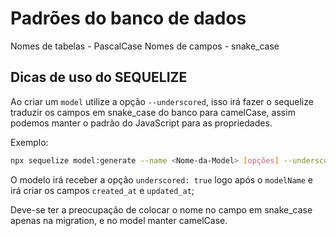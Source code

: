 # Padrões do banco de dados

Nomes de tabelas - PascalCase
Nomes de campos - snake_case

## Dicas de uso do SEQUELIZE

Ao criar um `model` utilize a opção `--underscored`, isso irá fazer o sequelize traduzir os campos em snake_case do banco para camelCase, assim podemos manter o padrão do JavaScript para as propriedades.

Exemplo:

```bash
npx sequelize model:generate --name <Nome-da-Model> [opções] --underscored
```

O modelo irá receber a opção `underscored: true` logo após o `modelName` e irá criar os campos `created_at` e `updated_at`;

Deve-se ter a preocupação de colocar o nome no campo em snake_case apenas na migration, e no model manter camelCase.
